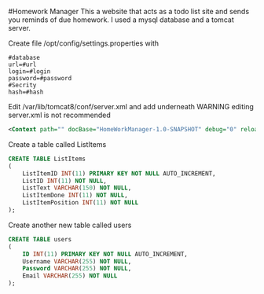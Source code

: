 #Homework Manager
This a website that acts as a todo list site and sends you reminds of due homework.
I used a mysql database and a tomcat server. 

Create file /opt/config/settings.properties
with 
```properties
#database
url=#url
login=#login
password=#password
#Secrity
hash=#hash
```
Edit /var/lib/tomcat8/conf/server.xml and add underneath
WARNING editing server.xml is not recommended
```xml
<Context path="" docBase="HomeWorkManager-1.0-SNAPSHOT" debug="0" reloadable="true"/>
```

Create a table called ListItems
```sql
CREATE TABLE ListItems
(
    ListItemID INT(11) PRIMARY KEY NOT NULL AUTO_INCREMENT,
    ListID INT(11) NOT NULL,
    ListText VARCHAR(150) NOT NULL,
    ListItemDone INT(11) NOT NULL,
    ListItemPosition INT(11) NOT NULL
);
```
Create another new table called users
```sql
CREATE TABLE users
(
    ID INT(11) PRIMARY KEY NOT NULL AUTO_INCREMENT,
    Username VARCHAR(255) NOT NULL,
    Password VARCHAR(255) NOT NULL,
    Email VARCHAR(255) NOT NULL
);
```